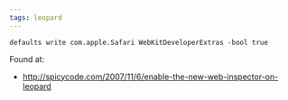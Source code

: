 ```yaml
---
tags: leopard
---
```


    defaults write com.apple.Safari WebKitDeveloperExtras -bool true

Found at:

-   <http://spicycode.com/2007/11/6/enable-the-new-web-inspector-on-leopard>

